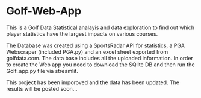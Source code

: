 # Golf-Web-App
This is a Golf Data Statistical analayis and data exploration to find out which player statistics have the largest impacts on various courses.


The Database was created using a SportsRadar API for statistics, a PGA Webscraper (included PGA.py) and an excel sheet exported from golfdata.com. The data base includes all the uploaded information. In order to create the Web app you need to download the SQlite DB and then run the Golf_app.py file via streamlit. 


This project has been imporoved and the data has been updated. The results will be posted soon...
